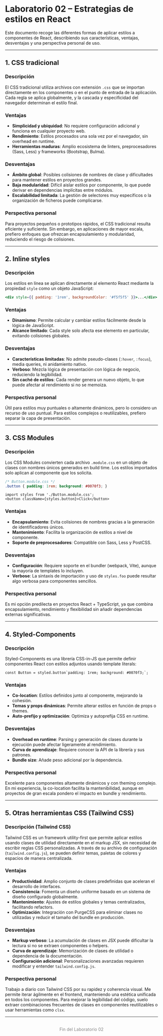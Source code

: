 # Laboratorio 02 – Estrategias de estilos en React

Este documento recoge las diferentes formas de aplicar estilos a componentes de React, describiendo sus características, ventajas, desventajas y una perspectiva personal de uso.

---

## 1. CSS tradicional

### Descripción

El CSS tradicional utiliza archivos con extensión `.css` que se importan directamente en los componentes o en el punto de entrada de la aplicación. Cada regla se aplica globalmente, y la cascada y especificidad del navegador determinan el estilo final.

### Ventajas

* **Simplicidad y ubiquidad**: No requiere configuración adicional y funciona en cualquier proyecto web.
* **Rendimiento**: Estilos procesados una sola vez por el navegador, sin overhead en runtime.
* **Herramientas maduras**: Amplio ecosistema de linters, preprocesadores (Sass, Less) y frameworks (Bootstrap, Bulma).

### Desventajas

* **Ámbito global**: Posibles colisiones de nombres de clase y dificultades para mantener estilos en proyectos grandes.
* **Baja modularidad**: Difícil aislar estilos por componente, lo que puede derivar en dependencias implícitas entre módulos.
* **Escalabilidad limitada**: La gestión de selectores muy específicos o la organización de ficheros puede complicarse.

### Perspectiva personal

Para proyectos pequeños o prototipos rápidos, el CSS tradicional resulta eficiente y suficiente. Sin embargo, en aplicaciones de mayor escala, prefiero enfoques que ofrezcan encapsulamiento y modularidad, reduciendo el riesgo de colisiones.

---

## 2. Inline styles

### Descripción

Los estilos en línea se aplican directamente al elemento React mediante la propiedad `style` como un objeto JavaScript:

```jsx
<div style={{ padding: '1rem', backgroundColor: '#f5f5f5' }}>...</div>
```

### Ventajas

* **Dinamismo**: Permite calcular y cambiar estilos fácilmente desde la lógica de JavaScript.
* **Alcance limitado**: Cada style solo afecta ese elemento en particular, evitando colisiones globales.

### Desventajas

* **Características limitadas**: No admite pseudo-clases (`:hover`, `:focus`), media queries, ni anidamiento nativo.
* **Verboso**: Mezcla lógica de presentación con lógica de negocio, reduciendo la legibilidad.
* **Sin caché de estilos**: Cada render genera un nuevo objeto, lo que puede afectar al rendimiento si no se memoiza.

### Perspectiva personal

Útil para estilos muy puntuales o altamente dinámicos, pero lo considero un recurso de uso puntual. Para estilos complejos o reutilizables, prefiero separar la capa de presentación.

---

## 3. CSS Modules

### Descripción

Los CSS Modules convierten cada archivo `.module.css` en un objeto de clases con nombres únicos generados en build time. Los estilos importados solo aplican al componente que los solicita.

```css
/* Button.module.css */
.button { padding: 1rem; background: #0070f3; }
```

```tsx
import styles from './Button.module.css';
<button className={styles.button}>Click</button>
```

### Ventajas

* **Encapsulamiento**: Evita colisiones de nombres gracias a la generación de identificadores únicos.
* **Mantenimiento**: Facilita la organización de estilos a nivel de componente.
* **Soporte de preprocesadores**: Compatible con Sass, Less y PostCSS.

### Desventajas

* **Configuración**: Requiere soporte en el bundler (webpack, Vite), aunque la mayoría de templates lo incluyen.
* **Verbose**: La sintaxis de importación y uso de `styles.foo` puede resultar algo verbosa para componentes sencillos.

### Perspectiva personal

Es mi opción predilecta en proyectos React + TypeScript, ya que combina encapsulamiento, rendimiento y flexibilidad sin añadir dependencias externas significativas.

---

## 4. Styled-Components

### Descripción

Styled-Components es una librería CSS-in-JS que permite definir componentes React con estilos adjuntos usando template literals:

```tsx
const Button = styled.button`padding: 1rem; background: #0070f3;`;
```

### Ventajas

* **Co-location**: Estilos definidos junto al componente, mejorando la cohesión.
* **Temas y props dinámicas**: Permite alterar estilos en función de props o themes.
* **Auto-prefijo y optimización**: Optimiza y autoprefija CSS en runtime.

### Desventajas

* **Overhead en runtime**: Parsing y generación de clases durante la ejecución puede afectar ligeramente al rendimiento.
* **Curva de aprendizaje**: Requiere conocer la API de la librería y sus patrones.
* **Bundle size**: Añade peso adicional por la dependencia.

### Perspectiva personal

Excelente para componentes altamente dinámicos y con theming complejo. En mi experiencia, la co-location facilita la mantenibilidad, aunque en proyectos de gran escala pondero el impacto en bundle y rendimiento.

---

## 5. Otras herramientas CSS (Tailwind CSS)

### Descripción (Tailwind CSS)

Tailwind CSS es un framework utility-first que permite aplicar estilos usando clases de utilidad directamente en el markup JSX, sin necesidad de escribir reglas CSS personalizadas. A través de su archivo de configuración (`tailwind.config.js`), se pueden definir temas, paletas de colores y espacios de manera centralizada.

### Ventajas

* **Productividad**: Amplio conjunto de clases predefinidas que aceleran el desarrollo de interfaces.
* **Consistencia**: Fomenta un diseño uniforme basado en un sistema de diseño configurado globalmente.
* **Mantenimiento**: Ajustes de estilos globales y temas centralizados, facilitando refactors.
* **Optimización**: Integración con PurgeCSS para eliminar clases no utilizadas y reducir el tamaño del bundle en producción.

### Desventajas

* **Markup verboso**: La acumulación de clases en JSX puede dificultar la lectura si no se extraen componentes o helpers.
* **Curva de aprendizaje**: Memorización de clases de utilidad o dependencia de la documentación.
* **Configuración adicional**: Personalizaciones avanzadas requieren modificar y entender `tailwind.config.js`.

### Perspectiva personal

Trabajo a diario con Tailwind CSS por su rapidez y coherencia visual. Me permite iterar ágilmente en el frontend, manteniendo una estética unificada en todos los componentes. Para mejorar la legibilidad del código, suelo extraer combinaciones frecuentes de clases en componentes reutilizables o usar herramientas como `clsx`.

---

<div style="text-align: center; margin-top: 2rem; color: #888;">Fin del Laboratorio 02</div>
